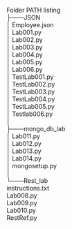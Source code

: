 Folder PATH listing  
├───JSON  
│       Employee.json  
│       Lab001.py  
│       Lab002.py  
│       Lab003.py  
│       Lab004.py  
│       Lab005.py  
│       Lab006.py  
│       TestLab001.py  
│       TestLab002.py  
│       TestLab003.py  
│       TestLab004.py  
│       TestLab005.py  
│       Testlab006.py  
│  
├───mongo_db_lab  
│       Lab011.py  
│       Lab012.py  
│       Lab013.py  
│       Lab014.py  
│       mongosetup.py  
│  
└───Rest_lab  
        instructions.txt  
        Lab008.py  
        Lab009.py  
        Lab010.py  
        RestRef.py  
  
